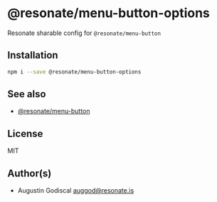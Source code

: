 # @resonate/menu-button-options

Resonate sharable config for `@resonate/menu-button`

## Installation

```sh
npm i --save @resonate/menu-button-options
```

## See also

- [@resonate/menu-button](https://github.com/resonatecoop/stream2own/tree/master/packages/menu-button)

## License

MIT

## Author(s)

- Augustin Godiscal <auggod@resonate.is>
